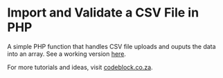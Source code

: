 # Import and Validate a CSV File in PHP
A simple PHP function that handles CSV file uploads and ouputs the data into an array. See a working version [here][1].

For more tutorials and ideas, visit [codeblock.co.za][2].

[1]: https://codeblock.co.za/how-to-import-and-validate-a-csv-file-in-php/
[2]: https://codeblock.co.za/
